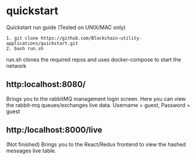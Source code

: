# quickstart
Quickstart run guide (Tested on UNIX/MAC only)


```
1. git clone https://github.com/Blockchain-utility-applications/quickstart.git
2. bash run.sh
```

run.sh clones the required repos and uses docker-compose to start the network   

## http:localhost:8080/ 
Brings you to the rabbitMQ management login screen. Here you can view the rabbit-mq queues/exchanges live data. Username = guest, Password = guest

## http:/localhost:8000/live 
(Not finished)
Brings you to the React/Redux frontend to view the hashed messages live table.


